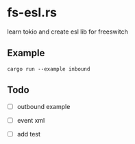 # fs-esl.rs

learn tokio and create esl lib for freeswitch

## Example

```shell
cargo run --example inbound
```

## Todo

- [ ] outbound example

- [ ] event xml
 
- [ ] add test
